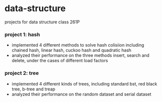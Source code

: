 # data-structure
projects for data structure class 261P

### project 1: hash
* implemented 4 different methods to solve hash colisiion including chained hash, linear hash, cuckoo hash and quadratic hash
* analyzed their performance on the three methods insert, search and delete, under the cases of different load factors

### project 2: tree
* implemented 4 different kinds of trees, including standard bst, red black tree, b-tree and treap
* analyzed their performance on the random dataset and serial dataset
